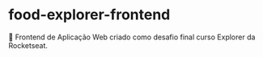 # food-explorer-frontend
🚀 Frontend de Aplicação Web criado como desafio final curso Explorer da Rocketseat.
